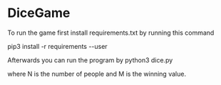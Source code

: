 # DiceGame

To run the game first install requirements.txt by running this command

pip3 install -r requirements --user

Afterwards you can run the program by
python3 dice.py <N> <M>

where N is the number of people and M is the winning value.
